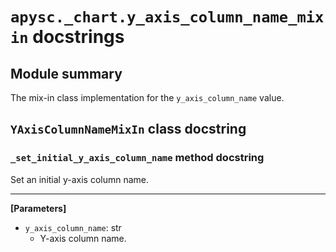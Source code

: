 # `apysc._chart.y_axis_column_name_mixin` docstrings

## Module summary

The mix-in class implementation for the `y_axis_column_name` value.

## `YAxisColumnNameMixIn` class docstring

### `_set_initial_y_axis_column_name` method docstring

Set an initial y-axis column name.<hr>

**[Parameters]**

- `y_axis_column_name`: str
  - Y-axis column name.